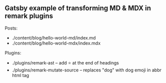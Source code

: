 ## Gatsby example of transforming MD & MDX in remark plugins

Posts: 

- ./content/blog/hello-world-md/index.md
- ./content/blog/hello-world-mdx/index.mdx

Plugins:

- ./plugins/remark-ast – add ⭐ at the end of headings
- ./plugins/remark-mutate-source – replaces "dog" with dog emoji in abbr html tag

